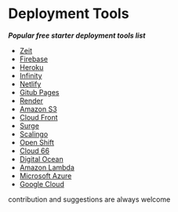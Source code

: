 # Deployment Tools
***Popular free starter deployment tools list***


- [Zeit](https://zeit.co)
- [Firebase](https://firebase.google.com/)
- [Heroku](heroku.com)
- [Infinity](https://infinityfree.net/)
- [Netlify](https://www.netlify.com)
- [Gitub Pages](https://pages.github.com/)
- [Render](https://render.com/)
- [Amazon S3](https://aws.amazon.com/s3)
- [Cloud Front](https://aws.amazon.com/cloudfront/)
- [Surge](https://surge.sh/)
- [Scalingo](https://scalingo.com)
- [Open Shift](https://www.openshift.com/)
- [Cloud 66](https://www.cloud66.com)
- [Digital Ocean](https://www.digitalocean.com)
- [Amazon Lambda](https://aws.amazon.com/lambda/)
- [Microsoft Azure](https://azure.microsoft.com)
- [Google Cloud](https://cloud.google.com/pricing/)

contribution and suggestions are always welcome
